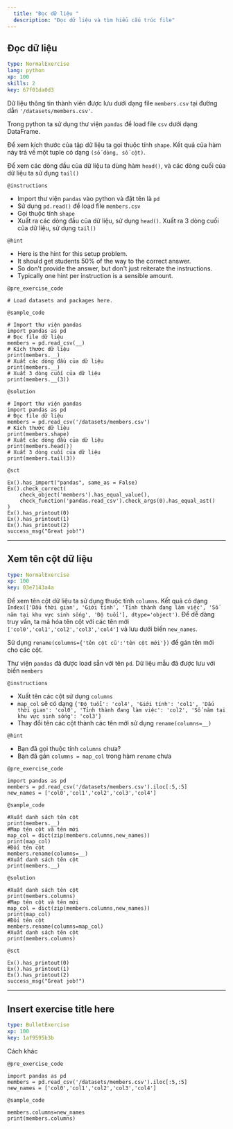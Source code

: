 ```yaml
---
  title: "Đọc dữ liệu "
  description: "Đọc dữ liệu và tìm hiểu cấu trúc file"
---
```


## Đọc dữ liệu

```yaml
type: NormalExercise 
lang: python
xp: 100 
skills: 2
key: 67f01da0d3   
```


Dữ liệu thông tin thành viên được lưu dưới dạng file `members.csv` tại đường dẫn `'/datasets/members.csv'`.

Trong python ta sử dụng thư viện `pandas` để load file `csv` dưới dạng DataFrame.

Để xem kích thước của tập dữ liệu ta gọi thuộc tính `shape`. Kết quả của hàm này trả  về một tuple có dạng `(số dòng, số cột)`.

Để xem các  dòng đầu của dữ liệu ta dùng hàm `head()`, và các dòng cuối của dữ liệu ta sử dụng `tail()`


`@instructions`
- Import thư viện `pandas` vào python và đặt tên là `pd`
- Sử dụng `pd.read()` để load file `members.csv`
- Gọi thuộc tính `shape`
- Xuất ra các dòng đầu của dữ liệu, sử dụng `head()`. Xuất ra 3 dòng cuối của dữ liệu, sử dụng `tail()`

`@hint`
- Here is the hint for this setup problem. 
- It should get students 50% of the way to the correct answer.
- So don't provide the answer, but don't just reiterate the instructions.
- Typically one hint per instruction is a sensible amount.

`@pre_exercise_code`

```{python}
# Load datasets and packages here.
```

`@sample_code`

```{python}
# Import thư viện pandas
import pandas as pd
# Đọc file dữ liệu
members = pd.read_csv(__)
# Kích thước dữ liệu
print(members.__)
# Xuất các dòng đầu của dữ liệu
print(members.__)
# Xuất 3 dòng cuối của dữ liệu
print(members.__(3))
```

`@solution`

```{python}
# Import thư viện pandas
import pandas as pd
# Đọc file dữ liệu
members = pd.read_csv('/datasets/members.csv')
# Kích thước dữ liệu
print(members.shape)
# Xuất các dòng đầu của dữ liệu
print(members.head())
# Xuất 3 dòng cuối của dữ liệu
print(members.tail(3))
```

`@sct`

```{python}
Ex().has_import("pandas", same_as = False)
Ex().check_correct(
    check_object('members').has_equal_value(),
    check_function('pandas.read_csv').check_args(0).has_equal_ast()
)
Ex().has_printout(0)
Ex().has_printout(1)
Ex().has_printout(2)
success_msg("Great job!")
```

---

## Xem tên cột dữ liệu

```yaml
type: NormalExercise 
xp: 100 
key: 03e7143a4a   
```


Để xem tên cột dữ liệu ta sử dụng thuộc tính `columns`.  Kết quả có dạng `Index(['Dấu thời gian', 'Giới tính', 'Tỉnh thành đang làm việc',
       'Số năm tại khu vực sinh sống', 'Độ tuổi'], dtype='object')`.
Để dễ dàng truy vấn, ta mã hóa tên cột với các tên mới ` ['col0','col1','col2','col3','col4']` và lưu dưới biến `new_names`.

Sử dụng `rename(columns={'tên cột cũ':'tên cột mới'})` để gán tên mới cho các cột.

Thư viện `pandas` đã được load sẵn với tên `pd`.  Dữ liệu mẫu đã được lưu với biến `members`


`@instructions`
-  Xuất tên các cột sử dụng `columns`
- `map_col` sẽ có dạng `{'Độ tuổi': 'col4', 'Giới tính': 'col1', 'Dấu thời gian': 'col0', 'Tỉnh thành đang làm việc': 'col2', 'Số năm tại khu vực sinh sống': 'col3'}` 
- Thay đổi tên các cột thành các tên mới sử dụng `rename(columns=__)`

`@hint`
- Bạn đã gọi thuộc tính `columns` chưa?
- Bạn đã gán `columns = map_col` trong hàm `rename` chưa

`@pre_exercise_code`

```{python}
import pandas as pd
members = pd.read_csv('/datasets/members.csv').iloc[:5,:5]
new_names = ['col0','col1','col2','col3','col4']
```

`@sample_code`

```{python}
#Xuất danh sách tên cột
print(members.__)
#Map tên cột và tên mới
map_col = dict(zip(members.columns,new_names))
print(map_col)
#Đổi tên cột
members.rename(columns=__)
#Xuất danh sách tên cột
print(members.__)
```

`@solution`

```{python}
#Xuất danh sách tên cột
print(members.columns)
#Map tên cột và tên mới
map_col = dict(zip(members.columns,new_names))
print(map_col)
#Đổi tên cột
members.rename(columns=map_col)
#Xuất danh sách tên cột
print(members.columns)
```

`@sct`

```{python}
Ex().has_printout(0)
Ex().has_printout(1)
Ex().has_printout(2)
success_msg("Great job!")
```

---

## Insert exercise title here

```yaml
type: BulletExercise 
xp: 100 
key: 1af9595b3b   
```


Cách khác


`@pre_exercise_code`

```{python}
import pandas as pd
members = pd.read_csv('/datasets/members.csv').iloc[:5,:5]
new_names = ['col0','col1','col2','col3','col4']
```

`@sample_code`

```{python}
members.columns=new_names
print(members.columns)
```
